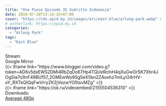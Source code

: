 ```yaml
---
title: "One Piece Episode 35 Subtitle Indonesia"
date: 2019-07-28T13:14:15+07:00
cover: "https://cdn.opid.my.id/images/arc/east-blue/arlong-park.webp" # Optional, cover
# authorlink: https://opid.my.id
categories:
  - "Arlong Park"
tags:
  - "East Blue"
---
```

<div class="ui menu violet borderless inverted">
  <div class="header item active">
        Stream:
    </div>
  <a class="active item" data-tab="google">
    <i class="google drive icon"></i> Google
  </a>
  <a class="item nounderline" data-tab="mirror">
    <i class="odnoklassniki icon"></i> Mirror
  </a>
</div>
<div class="ui bottom attached tab segment active" style="border:0 !important;" data-tab="google">
{{< iframe link="https://www.blogger.com/video.g?token=AD6v5dxEWS2DMi4RbZqDo67Hp4TQUeRclnH4qXuGwOrSK7Xhr4JOgSia7o1InF49BUf57_2OMEwWo9Sg5eX5bn2ZAoxhz7miLyI24rHV-oY_RXTeQIQqFwVrryZK2jVezwYO5tsvMZg" >}}
</div>
<div class="ui bottom attached tab segment" style="border:0 !important;" data-tab="mirror">
{{< iframe link="https://ok.ru/videoembed/2155504536310" >}}
</div>
<div class="ui menu violet borderless inverted">
  <div class="header item active">
        Downloads:
    </div>
  <a class="item nounderline" href="https://ouo.io/9BbqkE" target="_blank" rel="dofollow"><i class="google drive icon"></i>
    Average 480p</a>
</div>